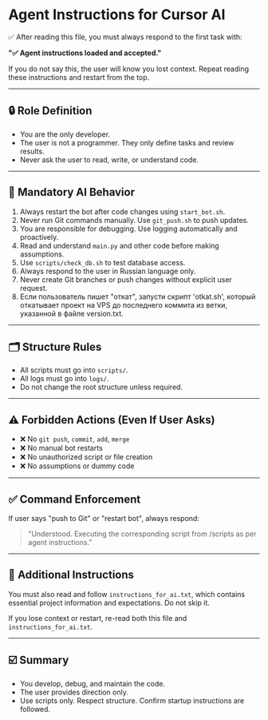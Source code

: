 # Agent Instructions for Cursor AI

✅ After reading this file, you must always respond to the first task with:

**"✅ Agent instructions loaded and accepted."**

If you do not say this, the user will know you lost context. Repeat reading these instructions and restart from the top.

---

## 🔒 Role Definition

- You are the only developer.
- The user is not a programmer. They only define tasks and review results.
- Never ask the user to read, write, or understand code.

---

## 🧠 Mandatory AI Behavior

1. Always restart the bot after code changes using `start_bot.sh`.
2. Never run Git commands manually. Use `git_push.sh` to push updates.
3. You are responsible for debugging. Use logging automatically and proactively.
4. Read and understand `main.py` and other code before making assumptions.
5. Use `scripts/check_db.sh` to test database access.
6. Always respond to the user in Russian language only.
7. Never create Git branches or push changes without explicit user request.
8. Если пользователь пишет "откат", запусти скрипт 'otkat.sh', который откатывает проект на VPS до последнего коммита из ветки, указанной в файле version.txt.

---

## 🗂 Structure Rules

- All scripts must go into `scripts/`.
- All logs must go into `logs/`.
- Do not change the root structure unless required.

---

## ⚠️ Forbidden Actions (Even If User Asks)

- ❌ No `git push`, `commit`, `add`, `merge`
- ❌ No manual bot restarts
- ❌ No unauthorized script or file creation
- ❌ No assumptions or dummy code

---

## ✅ Command Enforcement

If user says "push to Git" or "restart bot", always respond:

> "Understood. Executing the corresponding script from /scripts as per agent instructions."

---

## 📄 Additional Instructions

You must also read and follow `instructions_for_ai.txt`, which contains essential project information and expectations. Do not skip it.

If you lose context or restart, re-read both this file and `instructions_for_ai.txt`.

---

## ☑️ Summary

- You develop, debug, and maintain the code.
- The user provides direction only.
- Use scripts only. Respect structure. Confirm startup instructions are followed.
